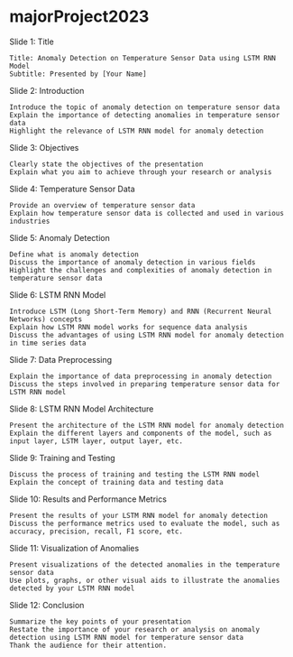 # majorProject2023
Slide 1: Title

    Title: Anomaly Detection on Temperature Sensor Data using LSTM RNN Model
    Subtitle: Presented by [Your Name]

Slide 2: Introduction

    Introduce the topic of anomaly detection on temperature sensor data
    Explain the importance of detecting anomalies in temperature sensor data
    Highlight the relevance of LSTM RNN model for anomaly detection

Slide 3: Objectives

    Clearly state the objectives of the presentation
    Explain what you aim to achieve through your research or analysis

Slide 4: Temperature Sensor Data

    Provide an overview of temperature sensor data
    Explain how temperature sensor data is collected and used in various industries

Slide 5: Anomaly Detection

    Define what is anomaly detection
    Discuss the importance of anomaly detection in various fields
    Highlight the challenges and complexities of anomaly detection in temperature sensor data

Slide 6: LSTM RNN Model

    Introduce LSTM (Long Short-Term Memory) and RNN (Recurrent Neural Networks) concepts
    Explain how LSTM RNN model works for sequence data analysis
    Discuss the advantages of using LSTM RNN model for anomaly detection in time series data

Slide 7: Data Preprocessing

    Explain the importance of data preprocessing in anomaly detection
    Discuss the steps involved in preparing temperature sensor data for LSTM RNN model

Slide 8: LSTM RNN Model Architecture

    Present the architecture of the LSTM RNN model for anomaly detection
    Explain the different layers and components of the model, such as input layer, LSTM layer, output layer, etc.

Slide 9: Training and Testing

    Discuss the process of training and testing the LSTM RNN model
    Explain the concept of training data and testing data

Slide 10: Results and Performance Metrics

    Present the results of your LSTM RNN model for anomaly detection
    Discuss the performance metrics used to evaluate the model, such as accuracy, precision, recall, F1 score, etc.

Slide 11: Visualization of Anomalies

    Present visualizations of the detected anomalies in the temperature sensor data
    Use plots, graphs, or other visual aids to illustrate the anomalies detected by your LSTM RNN model

Slide 12: Conclusion

    Summarize the key points of your presentation
    Restate the importance of your research or analysis on anomaly detection using LSTM RNN model for temperature sensor data
    Thank the audience for their attention.
